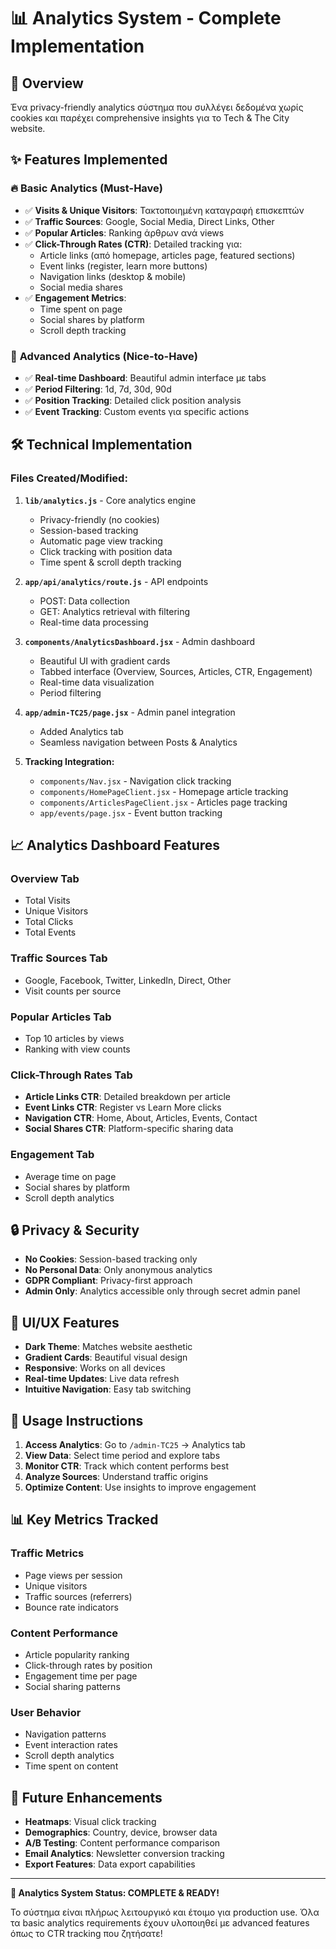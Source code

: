 # 📊 Analytics System - Complete Implementation

## 🎯 Overview
Ένα privacy-friendly analytics σύστημα που συλλέγει δεδομένα χωρίς cookies και παρέχει comprehensive insights για το Tech & The City website.

## ✨ Features Implemented

### 🔥 **Basic Analytics (Must-Have)**
- ✅ **Visits & Unique Visitors**: Τακτοποιημένη καταγραφή επισκεπτών
- ✅ **Traffic Sources**: Google, Social Media, Direct Links, Other
- ✅ **Popular Articles**: Ranking άρθρων ανά views
- ✅ **Click-Through Rates (CTR)**: Detailed tracking για:
  - Article links (από homepage, articles page, featured sections)
  - Event links (register, learn more buttons)
  - Navigation links (desktop & mobile)
  - Social media shares
- ✅ **Engagement Metrics**: 
  - Time spent on page
  - Social shares by platform
  - Scroll depth tracking

### 🚀 **Advanced Analytics (Nice-to-Have)**
- ✅ **Real-time Dashboard**: Beautiful admin interface με tabs
- ✅ **Period Filtering**: 1d, 7d, 30d, 90d
- ✅ **Position Tracking**: Detailed click position analysis
- ✅ **Event Tracking**: Custom events για specific actions

## 🛠 Technical Implementation

### **Files Created/Modified:**

1. **`lib/analytics.js`** - Core analytics engine
   - Privacy-friendly (no cookies)
   - Session-based tracking
   - Automatic page view tracking
   - Click tracking with position data
   - Time spent & scroll depth tracking

2. **`app/api/analytics/route.js`** - API endpoints
   - POST: Data collection
   - GET: Analytics retrieval with filtering
   - Real-time data processing

3. **`components/AnalyticsDashboard.jsx`** - Admin dashboard
   - Beautiful UI with gradient cards
   - Tabbed interface (Overview, Sources, Articles, CTR, Engagement)
   - Real-time data visualization
   - Period filtering

4. **`app/admin-TC25/page.jsx`** - Admin panel integration
   - Added Analytics tab
   - Seamless navigation between Posts & Analytics

5. **Tracking Integration:**
   - `components/Nav.jsx` - Navigation click tracking
   - `components/HomePageClient.jsx` - Homepage article tracking
   - `components/ArticlesPageClient.jsx` - Articles page tracking
   - `app/events/page.jsx` - Event button tracking

## 📈 Analytics Dashboard Features

### **Overview Tab**
- Total Visits
- Unique Visitors  
- Total Clicks
- Total Events

### **Traffic Sources Tab**
- Google, Facebook, Twitter, LinkedIn, Direct, Other
- Visit counts per source

### **Popular Articles Tab**
- Top 10 articles by views
- Ranking with view counts

### **Click-Through Rates Tab**
- **Article Links CTR**: Detailed breakdown per article
- **Event Links CTR**: Register vs Learn More clicks
- **Navigation CTR**: Home, About, Articles, Events, Contact
- **Social Shares CTR**: Platform-specific sharing data

### **Engagement Tab**
- Average time on page
- Social shares by platform
- Scroll depth analytics

## 🔒 Privacy & Security

- **No Cookies**: Session-based tracking only
- **No Personal Data**: Only anonymous analytics
- **GDPR Compliant**: Privacy-first approach
- **Admin Only**: Analytics accessible only through secret admin panel

## 🎨 UI/UX Features

- **Dark Theme**: Matches website aesthetic
- **Gradient Cards**: Beautiful visual design
- **Responsive**: Works on all devices
- **Real-time Updates**: Live data refresh
- **Intuitive Navigation**: Easy tab switching

## 🚀 Usage Instructions

1. **Access Analytics**: Go to `/admin-TC25` → Analytics tab
2. **View Data**: Select time period and explore tabs
3. **Monitor CTR**: Track which content performs best
4. **Analyze Sources**: Understand traffic origins
5. **Optimize Content**: Use insights to improve engagement

## 📊 Key Metrics Tracked

### **Traffic Metrics**
- Page views per session
- Unique visitors
- Traffic sources (referrers)
- Bounce rate indicators

### **Content Performance**
- Article popularity ranking
- Click-through rates by position
- Engagement time per page
- Social sharing patterns

### **User Behavior**
- Navigation patterns
- Event interaction rates
- Scroll depth analytics
- Time spent on content

## 🔮 Future Enhancements

- **Heatmaps**: Visual click tracking
- **Demographics**: Country, device, browser data
- **A/B Testing**: Content performance comparison
- **Email Analytics**: Newsletter conversion tracking
- **Export Features**: Data export capabilities

---

**🎉 Analytics System Status: COMPLETE & READY!**

Το σύστημα είναι πλήρως λειτουργικό και έτοιμο για production use. Όλα τα basic analytics requirements έχουν υλοποιηθεί με advanced features όπως το CTR tracking που ζητήσατε!






